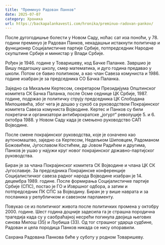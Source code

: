 ```yaml
---
title: "Преминуо Радован Панков"
date: 2025-07-07
category: Хроника
url: https://backapalankavesti.com/hronika/preminuo-radovan-pankov/
---
```


После дугогодишње болести у Новом Саду, ноћас сат иза поноћи, у 78. години преминуо је Радован Панков, некадашњи истакнути политичар и функционер Социјалистичке партије Србије, потпредседник Народне скупштине Србије и министар у Влади Србије.

Рођен је 1946. године у Товаришеву, код Бачке Паланке. Завршио је Вишу педагошку школу, смер математика, и дуго година предавао у школи. Потом се бавио политиком, а као члан Савеза комуниста и 1986. године изабран је за председника СО Бачка Паланка.

Заједно са Михаљем Кертесом, секретаром Президијума Општинског комитета СК Бачка Паланка, после Осме ​​седнице ЦК Србије, 1987. године, подржао је политичку струју председника ЦК Слободана Милошевића, због чега је дошао у сукоб са руководством Покрајинског комитета Савеза комуниста Војводине. Кертес и Панков су били покретачи и организатори антибирократске „јогурт“ револуције 5. и 6. октобра 1988. у Новом Саду када је смењено руководство САП Војводине.

После смене покрајинског руководства, које је означено као аутономаштво, заједно са Кертесом, Недељком Шиповцем, Радоманом Божовићем, Југославом Костићем, др Јовом Радићем и другима, Панков је ушао у најужи круг новог покрајинског државно-партијског руководства.

Биран је за члана Покрајинског комитета СК Војводине и члана ЦК СК Југославије. За председника Покрајинске конференције Социјалистичког савеза радног народа Војводине изабран је 14. децембра 1989. године. После формирања Социјалистичке партије Србије (СПС), постао је ГО и Извршног одбора, а затим и потпредседник ПК СПС за Војводину. Биран је у више наврата и за посланика у републичком и савезном парламенту.

Повукао се из политичког живота после политичких промена у октобру 2000. године. Шест година доцније задесила га је страшна породична трагедија када су у саобраћајној несрећи погинула двојица његових синова Милош (35) и Љубиша (33). Од тог страшног ударца судбине, Радован и цела породица Панков никада се нису опоравили.

Сахрана Радована Панкова биће у суботу у родном Товаришеву.
